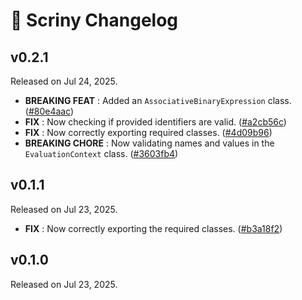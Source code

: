 # 📰 Scriny Changelog

## v0.2.1
Released on Jul 24, 2025.

* **BREAKING FEAT** : Added an `AssociativeBinaryExpression` class. ([#80e4aac](https://github.com/Skyost/Scriny/commit/80e4aac))
* **FIX** : Now checking if provided identifiers are valid. ([#a2cb56c](https://github.com/Skyost/Scriny/commit/a2cb56c))
* **FIX** : Now correctly exporting required classes. ([#4d09b96](https://github.com/Skyost/Scriny/commit/4d09b96))
* **BREAKING CHORE** : Now validating names and values in the `EvaluationContext` class. ([#3603fb4](https://github.com/Skyost/Scriny/commit/3603fb4))

## v0.1.1
Released on Jul 23, 2025.

* **FIX** : Now correctly exporting the required classes. ([#b3a18f2](https://github.com/Skyost/Scriny/commit/b3a18f2))

## v0.1.0
Released on Jul 23, 2025.
